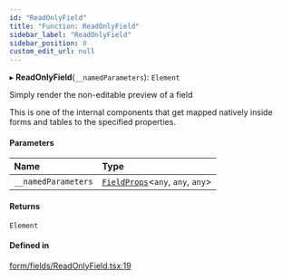 ```yaml
---
id: "ReadOnlyField"
title: "Function: ReadOnlyField"
sidebar_label: "ReadOnlyField"
sidebar_position: 0
custom_edit_url: null
---
```


▸ **ReadOnlyField**(`__namedParameters`): `Element`

Simply render the non-editable preview of a field

This is one of the internal components that get mapped natively inside forms
and tables to the specified properties.

#### Parameters

| Name | Type |
| :------ | :------ |
| `__namedParameters` | [`FieldProps`](../interfaces/FieldProps)<`any`, `any`, `any`\> |

#### Returns

`Element`

#### Defined in

[form/fields/ReadOnlyField.tsx:19](https://github.com/Camberi/firecms/blob/2d60fba/src/form/fields/ReadOnlyField.tsx#L19)
